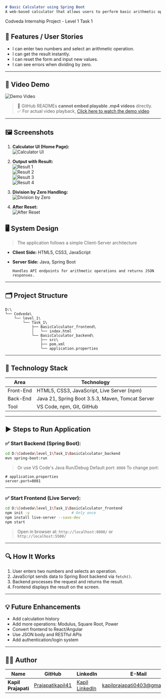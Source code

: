 ```markdown
# Basic Calculator using Spring Boot  
A web-based calculator that allows users to perform basic arithmetic operations (Addition, Subtraction, Multiplication, Division) with a responsive frontend and Java Spring Boot backend.

```

Codveda Internship Project - Level 1 Task 1


## 🔧 Features / User Stories

- I can enter two numbers and select an arithmetic operation.
- I can get the result instantly.
- I can reset the form and input new values.
- I can see errors when dividing by zero.

---

## 🎥 Video Demo

![Demo Video](https://github.com/Prajapatikapil41/BasicCalculator/blob/main/Images%20and%20Videos/Codveda_L1T1.gif?raw=true)

> 📌 GitHub READMEs **cannot embed playable .mp4 videos** directly.  
> ✅ For actual video playback, [Click here to watch the demo video](https://github.com/Prajapatikapil41/BasicCalculator/blob/main/Images%20and%20Videos/Codveda_L1T1.mp4)

---

## 🖼️ Screenshots

1. **Calculator UI (Home Page):**  
![Calculator UI](https://github.com/Prajapatikapil41/BasicCalculator/blob/main/Images%20and%20Videos/Screenshot%20(129).png?raw=true)

2. **Output with Result:**  
![Result 1](https://github.com/Prajapatikapil41/BasicCalculator/blob/main/Images%20and%20Videos/Screenshot%20(130).png?raw=true)  
![Result 2](https://github.com/Prajapatikapil41/BasicCalculator/blob/main/Images%20and%20Videos/Screenshot%20(131).png?raw=true)  
![Result 3](https://github.com/Prajapatikapil41/BasicCalculator/blob/main/Images%20and%20Videos/Screenshot%20(132).png?raw=true)  
![Result 4](https://github.com/Prajapatikapil41/BasicCalculator/blob/main/Images%20and%20Videos/Screenshot%20(133).png?raw=true)

3. **Division by Zero Handling:**  
![Division by Zero](https://github.com/Prajapatikapil41/BasicCalculator/blob/main/Images%20and%20Videos/Screenshot%20(134).png?raw=true)

4. **After Reset:**  
![After Reset](https://github.com/Prajapatikapil41/BasicCalculator/blob/main/Images%20and%20Videos/Screenshot%20(135).png?raw=true)


## 🖥️ System Design

> The application follows a simple Client-Server architecture

- **Client Side:** HTML5, CSS3, JavaScript  
- **Server Side:** Java, Spring Boot

  ```text
  Handles API endpoints for arithmetic operations and returns JSON responses.
  ```

---

## 🗂️ Project Structure

```
D:\
└── Codveda\
    └── level_1\
        └── Task_1\
            ├── BasicCalculator_frontend\
            │   └── index.html
            └── BasicCalculator_backend\
                ├── src\
                ├── pom.xml
                └── application.properties
```

---

## 🧰 Technology Stack

| Area      | Technology                                       |
| --------- | ------------------------------------------------ |
| Front-End | HTML5, CSS3, JavaScript, Live Server (npm)       |
| Back-End  | Java 21, Spring Boot 3.5.3, Maven, Tomcat Server |
| Tool      | VS Code, npm, Git, GitHub                        |

---

## ▶️ Steps to Run Application

### ✅ Start Backend (Spring Boot):

```bash
cd D:\Codveda\level_1\Task_1\BasicCalculator_backend
mvn spring-boot:run
```

> Or use VS Code's Java Run/Debug
> Default port: `8080`
> To change port:

```properties
# application.properties
server.port=8081
```

---

### ✅ Start Frontend (Live Server):

```bash
cd D:\Codveda\level_1\Task_1\BasicCalculator_frontend
npm init -y                   # Only once
npm install live-server --save-dev
npm start
```

> Open in browser at: `http://localhost:8080/` or `http://localhost:5500/`

---

## 🔍 How It Works

1. User enters two numbers and selects an operation.
2. JavaScript sends data to Spring Boot backend via `fetch()`.
3. Backend processes the request and returns the result.
4. Frontend displays the result on the screen.

---

## 💡 Future Enhancements

* Add calculation history
* Add more operations: Modulus, Square Root, Power
* Convert frontend to React/Angular
* Use JSON body and RESTful APIs
* Add authentication/login system

---

## 👨‍💻 Author

| Name                | GitHub                                                  | LinkedIn                                                                 | E-Mail                                                              |
| ------------------- | ------------------------------------------------------- | ------------------------------------------------------------------------ | ------------------------------------------------------------------- |
| **Kapil Prajapati** | [Prajapatikapil41](https://github.com/Prajapatikapil41) | [Kapil LinkedIn](https://www.linkedin.com/in/kapil-prajapati-7ba4b51b7/) | [kapilprajapati0403@gmail.com](mailto:kapilprajapati0403@gmail.com) |

```
